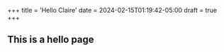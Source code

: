 +++
title = 'Hello Claire'
date = 2024-02-15T01:19:42-05:00
draft = true
+++

## This is a hello page

